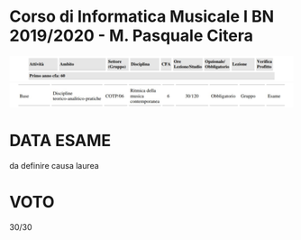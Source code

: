 Corso di Informatica Musicale I BN 2019/2020 - M. Pasquale Citera
========

<img src="https://github.com/SMERM/BN-Velitchkova/blob/master/Programma%20di%20studi/intestazione.jpeg" width="1000">

<img src="https://github.com/SMERM/BN-Velitchkova/blob/master/Programma%20di%20studi/ritmica_IBN.jpeg" width="1000">

DATA ESAME
======
da definire causa laurea

VOTO
====
30/30

